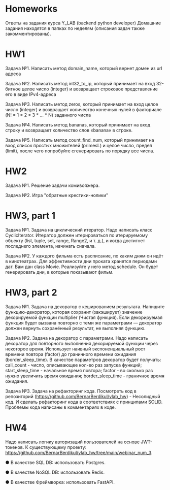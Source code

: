 # Homeworks
Ответы на задания курса Y_LAB (backend python developer)
Домашние задания находятся в папках по неделям (описания задач также закомментированы).

# HW1

Задача №1. Написать метод domain_name, который вернет домен из url адреса

Задача №2. Написать метод int32_to_ip, который принимает на вход 32-битное целое число (integer) и возвращает строковое представление его в виде IPv4-адреса

Задача №3. Написать метод zeros, который принимает на вход целое число (integer) и возвращает количество конечных нулей в факториале (N! = 1 * 2 * 3 * ... * N) 
заданного числа

Задача №4. Написать метод bananas, который принимает на вход строку и возвращает количество слов «banana» в строке.

Задача №5. Написать метод count_find_num, который принимает на вход список простых множителей (primesL) и целое число, предел (limit), 
после чего попробуйте сгенерировать по порядку все числа.

# HW2

Задача №1. Решение задачи комивояжера.

Задача №2. Игра "обратные крестики-нолики"

# HW3, part 1

Задача №1. Задача на циклический итератор. Надо написать класс CyclicIterator. Итератор должен итерироваться по итерируемому объекту 
(list, tuple, set, range, Range2, и т. д.), и когда достигнет последнего элемента, начинать сначала.

Задача №2. У каждого фильма есть расписание, по каким дням он идёт в кинотеатрах. Для эффективности дни проката хранятся периодами дат. 
Вам дан class Movie. Реализуйте у него метод schedule. Он будет генерировать дни, в которые показывают фильм.

# HW3, part 2
Задача №1. Задача на декоратор с кешированием результата. Напишите функцию-декоратор, которая сохранит (закэширует) значение декорируемой функции 
multiplier (Чистая функция). Если декорируемая функция будет вызвана повторно с теми же параметрами — декоратор должен вернуть сохранённый результат, 
не выполняя функцию.

Задача №2. Задача на декоратор с параметрами. Надо написать декоратор для повторного выполнения декорируемой функции через некоторое время. 
Использует наивный экспоненциальный рост времени повтора (factor) до граничного времени ожидания (border_sleep_time).
В качестве параметров декоратор будет получать:
call_count - число, описывающее кол-во раз запуска функций;
start_sleep_time - начальное время повтора;
factor - во сколько раз нужно увеличить время ожидания;
border_sleep_time - граничное время ожидания.

Задача №3. Задача на рефакторинг кода. Посмотреть код в репозиторий (https://github.com/BernarBerdikul/ylab_hw) - Несолидный код. 
И сделать рефакторинг кода в соответствиях с принципами SOLID. Проблемы кода написаны в комментариях в коде.


# HW4
Надо написать логику авторизаций пользователей на основе JWT-токенов. К существующему проекту: 
https://github.com/BernarBerdikul/ylab_hw/tree/main/webinar_num_3.

● В качестве SQL DB: использовать Postgres.

● В качестве NoSQL DB: использовать Redis.

● В качестве Фреймворка: использовать FastAPI.
